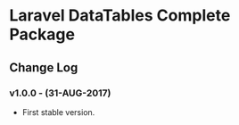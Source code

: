 # Laravel DataTables Complete Package

## Change Log

### v1.0.0 - (31-AUG-2017)
- First stable version.
